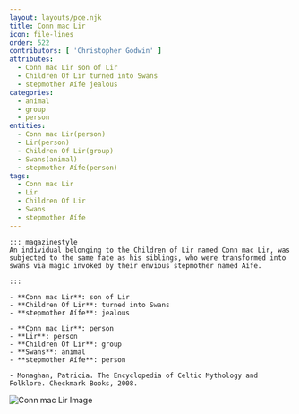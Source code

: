 ```yaml
---
layout: layouts/pce.njk
title: Conn mac Lir
icon: file-lines
order: 522
contributors: [ 'Christopher Godwin' ]
attributes:
  - Conn mac Lir son of Lir
  - Children Of Lir turned into Swans
  - stepmother Aífe jealous
categories:
  - animal
  - group
  - person
entities:
  - Conn mac Lir(person)
  - Lir(person)
  - Children Of Lir(group)
  - Swans(animal)
  - stepmother Aífe(person)
tags:
  - Conn mac Lir
  - Lir
  - Children Of Lir
  - Swans
  - stepmother Aífe
---
```

``` tab [group1:Info]
::: magazinestyle
An individual belonging to the Children of Lir named Conn mac Lir, was subjected to the same fate as his siblings, who were transformed into swans via magic invoked by their envious stepmother named Aífe.

:::
```
``` tab [group1:Attributes]
- **Conn mac Lir**: son of Lir
- **Children Of Lir**: turned into Swans
- **stepmother Aífe**: jealous
```
``` tab [group1:Entities]
- **Conn mac Lir**: person
- **Lir**: person
- **Children Of Lir**: group
- **Swans**: animal
- **stepmother Aífe**: person
```
``` tab [group1:Sources]
- Monaghan, Patricia. The Encyclopedia of Celtic Mythology and Folklore. Checkmark Books, 2008.
```
![Conn mac Lir Image]([None])
